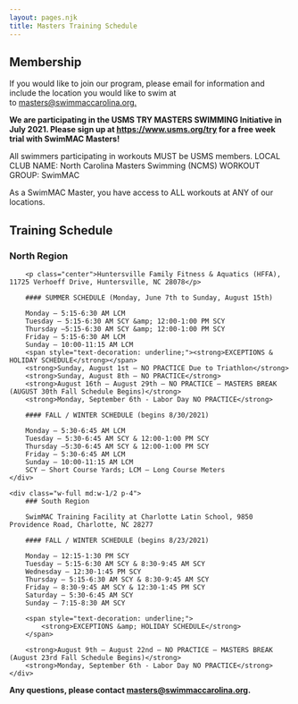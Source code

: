 ```yaml
---
layout: pages.njk
title: Masters Training Schedule
---
```


## Membership

<div class="callout warning">
    <p>If you would like to join our program, please email for information and include the location you would like to swim at to&nbsp;<a href="mailto:masters@swimmaccarolina.org">masters@swimmaccarolina.org.</a></p>
    <p><strong>We are participating in the USMS TRY MASTERS SWIMMING Initiative in July 2021. Please sign up at <a href="https://www.usms.org/try">https://www.usms.org/try</a> for a free week trial with SwimMAC Masters!</strong></p>
</div>

All swimmers participating in workouts MUST be USMS members. LOCAL CLUB NAME: North Carolina Masters Swimming (NCMS) WORKOUT GROUP: SwimMAC

As a SwimMAC Master, you have access to ALL workouts at ANY of our locations.

<h2 class="separator-center">Training Schedule</h2>

<div class="flex flex-wrap -mx-4">
    <div class="w-full md:w-1/2 p-4">
        <h3>North Region</h3>

        <p class="center">Huntersville Family Fitness & Aquatics (HFFA), 11725 Verhoeff Drive, Huntersville, NC 28078</p>

        #### SUMMER SCHEDULE (Monday, June 7th to Sunday, August 15th)

        Monday – 5:15-6:30 AM LCM
        Tuesday – 5:15-6:30 AM SCY &amp; 12:00-1:00 PM SCY
        Thursday –5:15-6:30 AM SCY &amp; 12:00-1:00 PM SCY
        Friday – 5:15-6:30 AM LCM
        Sunday – 10:00-11:15 AM LCM
        <span style="text-decoration: underline;"><strong>EXCEPTIONS & HOLIDAY SCHEDULE</strong></span>
        <strong>Sunday, August 1st – NO PRACTICE Due to Triathlon</strong>
        <strong>Sunday, August 8th — NO PRACTICE</strong>
        <strong>August 16th – August 29th — NO PRACTICE – MASTERS BREAK (AUGUST 30th Fall Schedule Begins)</strong>
        <strong>Monday, September 6th - Labor Day NO PRACTICE</strong>

        #### FALL / WINTER SCHEDULE (begins 8/30/2021)

        Monday – 5:30-6:45 AM LCM
        Tuesday – 5:30-6:45 AM SCY & 12:00-1:00 PM SCY
        Thursday –5:30-6:45 AM SCY & 12:00-1:00 PM SCY
        Friday – 5:30-6:45 AM LCM
        Sunday – 10:00-11:15 AM LCM
        SCY – Short Course Yards; LCM – Long Course Meters
    </div>

    <div class="w-full md:w-1/2 p-4">
        ### South Region

        SwimMAC Training Facility at Charlotte Latin School, 9850 Providence Road, Charlotte, NC 28277

        #### FALL / WINTER SCHEDULE (begins 8/23/2021)

        Monday – 12:15-1:30 PM SCY
        Tuesday – 5:15-6:30 AM SCY & 8:30-9:45 AM SCY
        Wednesday – 12:30-1:45 PM SCY
        Thursday – 5:15-6:30 AM SCY & 8:30-9:45 AM SCY
        Friday – 8:30-9:45 AM SCY & 12:30-1:45 PM SCY
        Saturday – 5:30-6:45 AM SCY
        Sunday – 7:15-8:30 AM SCY

        <span style="text-decoration: underline;">
            <strong>EXCEPTIONS &amp; HOLIDAY SCHEDULE</strong>
        </span>

        <strong>August 9th – August 22nd — NO PRACTICE — MASTERS BREAK (August 23rd Fall Schedule Begins)</strong>
        <strong>Monday, September 6th - Labor Day NO PRACTICE</strong>
    </div>
</div>

<strong>Any questions, please contact <a href="mailto:masters@swimmaccarolina.org" target="_blank" rel="noopener">masters@swimmaccarolina.org</a>.</strong>
